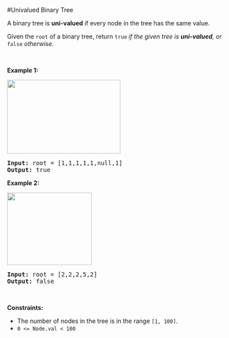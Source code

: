#Univalued Binary Tree
<p>A binary tree is <strong>uni-valued</strong> if every node in the tree has the same value.</p>
<p>Given the <code>root</code> of a binary tree, return <code>true</code><em> if the given tree is <strong>uni-valued</strong>, or </em><code>false</code><em> otherwise.</em></p>
<p> </p>
<p><strong class="example">Example 1:</strong></p>
<img alt="" src="https://assets.leetcode.com/uploads/2018/12/28/unival_bst_1.png" style="width:265px;height:172px"/>
<pre><strong>Input:</strong> root = [1,1,1,1,1,null,1]
<strong>Output:</strong> true
</pre>
<p><strong class="example">Example 2:</strong></p>
<img alt="" src="https://assets.leetcode.com/uploads/2018/12/28/unival_bst_2.png" style="width:198px;height:169px"/>
<pre><strong>Input:</strong> root = [2,2,2,5,2]
<strong>Output:</strong> false
</pre>
<p> </p>
<p><strong>Constraints:</strong></p>
<ul>
<li>The number of nodes in the tree is in the range <code>[1, 100]</code>.</li>
<li><code>0 &lt;= Node.val &lt; 100</code></li>
</ul>
